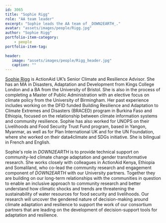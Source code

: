 ```yaml
---
id: 3065
title: "Sophie Rigg"
role: "AA team leader"
excerpt: "Sophie leads the AA team of _DOWN2EARTH_."
avatar: "assets/images/people/Rigg.jpg"
author: "Sophie Rigg"
portfolio-item-category:
    - people
portfolio-item-tag:
    
header:
   image: "assets/images/people/Rigg_header.jpg"
   caption: ""
---
```


[Sophie Rigg](https://www.linkedin.com/in/riggsophie/detail/recent-activity/posts/) is ActionAid UK’s Senior Climate and Resilience Advisor. She has an MA in Disasters, Adaptation and Development from Kings College London and a BA from the University of Bristol. She is also in the process of completing a Master of Public Administration with an elective focus on climate policy from the University of Birmingham. Her past experience includes working on the DFID funded Building Resilience and Adaptation to Climate Extremes and Disasters (BRACED) program in Burkina Faso and Ethiopia, focused on the relationship between climate information systems and community resilience. Sophie has also worked for UNOPS on their Livelihoods and Food Security Trust Fund program, based in Yangon, Myanmar, as well as for Plan International UK and for the UN Foundation, where she worked on their data4climate and SDGs initiative. She is bilingual in French and English.

Sophie's role in _DOWN2EARTH_ is to provide technical support on community-led climate change adaptation and gender transformative research. She works closely with  colleagues in ActionAid Kenya, Ethiopia and Somaliland, who co-lead the community research and engagement component of _DOWN2EARTH_ with our University partners. Together they are building on our long-term relationships with the communities in question to enable an inclusive approach to community research and better understand how climatic shocks and trends are threatening the sustainability of water resources for food security and livelihoods. Our research will uncover the gendered nature of decision-making around climate adaptation and resilience to support the work of our consortium partners that are leading on the development of decision-support tools for adaptation and resilience.   